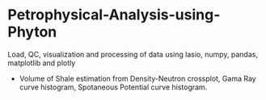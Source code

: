 # Petrophysical-Analysis-using-Phyton
Load, QC, visualization and processing of data using lasio, numpy, pandas, matplotlib and plotly

- Volume of Shale estimation from Density-Neutron crossplot, Gama Ray curve histogram, Spotaneous Potential curve histogram.
